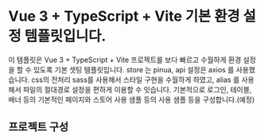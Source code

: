 # Vue 3 + TypeScript + Vite 기본 환경 설정 템플릿입니다.

이 템플릿은 Vue 3 + TypeScript + Vite 프로젝트를 보다 빠르고 수월하게 환경 설정을 할 수 있도록 기본 셋팅 템플릿입니다. 
store 는 pinua, api 설정은 axios 를 사용했습니다. css의 전처리 sass를 사용해서 스타일 구현을 수월하게 하였고,
alias 를 사용해서 파일의 절대경로 설정을 편하게 이용할 수 잇습니다.
기본적으로 로그인, 테이블, 배너 등의 기본적인 페이지와 스토어 사용 샘플 등의 사용 샘플 등을 구성합니다.(예정)


## 프로젝트 구성
